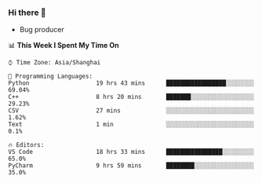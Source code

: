 ### Hi there 👋
* Bug producer
<!--START_SECTION:waka-->
📊 **This Week I Spent My Time On** 

```text
⌚︎ Time Zone: Asia/Shanghai

💬 Programming Languages: 
Python                   19 hrs 43 mins      █████████████████░░░░░░░░   69.04% 
C++                      8 hrs 20 mins       ███████░░░░░░░░░░░░░░░░░░   29.23% 
CSV                      27 mins             ░░░░░░░░░░░░░░░░░░░░░░░░░   1.62% 
Text                     1 min               ░░░░░░░░░░░░░░░░░░░░░░░░░   0.1%

🔥 Editors: 
VS Code                  18 hrs 33 mins      ████████████████░░░░░░░░░   65.0% 
PyCharm                  9 hrs 59 mins       ████████░░░░░░░░░░░░░░░░░   35.0%

```


<!--END_SECTION:waka-->

